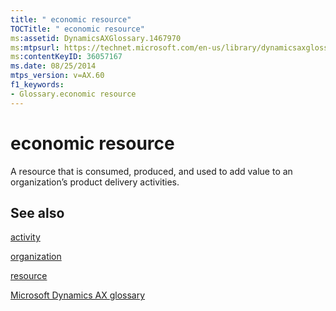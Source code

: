 ```yaml
---
title: " economic resource"
TOCTitle: " economic resource"
ms:assetid: DynamicsAXGlossary.1467970
ms:mtpsurl: https://technet.microsoft.com/en-us/library/dynamicsaxglossary.1467970(v=AX.60)
ms:contentKeyID: 36057167
ms.date: 08/25/2014
mtps_version: v=AX.60
f1_keywords:
- Glossary.economic resource
---
```


# economic resource

A resource that is consumed, produced, and used to add value to an organization’s product delivery activities.

## See also

[activity](activity.md)

[organization](organization.md)

[resource](resource.md)

[Microsoft Dynamics AX glossary](glossary/microsoft-dynamics-ax-glossary.md)

  



